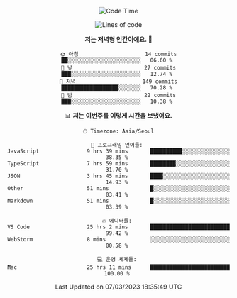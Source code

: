 <div align='center'>
 
<!--START_SECTION:waka-->
![Code Time](http://img.shields.io/badge/Code%20Time-2%2C430%20hrs%2046%20mins-blue)

![Lines of code](https://img.shields.io/badge/%EC%A0%80%EB%8A%94%20%EC%97%AC%ED%83%9C%EA%B9%8C%EC%A7%80%20-788.3%20thousand%20%EC%A4%84%EC%9D%98%20%EC%BD%94%EB%93%9C%EB%A5%BC%20%EC%9E%91%EC%84%B1%ED%96%88%EC%96%B4%EC%9A%94.-blue)

**저는 저녁형 인간이에요. 🦉** 

```text
🌞 아침                     14 commits          ██░░░░░░░░░░░░░░░░░░░░░░░   06.60 % 
🌆 낮　                     27 commits          ███░░░░░░░░░░░░░░░░░░░░░░   12.74 % 
🌃 저녁                     149 commits         ██████████████████░░░░░░░   70.28 % 
🌙 밤　                     22 commits          ███░░░░░░░░░░░░░░░░░░░░░░   10.38 % 
```


📊 **저는 이번주를 이렇게 시간을 보냈어요.** 

```text
🕑︎ Timezone: Asia/Seoul

💬 프로그래밍 언어들: 
JavaScript               9 hrs 39 mins       ██████████░░░░░░░░░░░░░░░   38.35 % 
TypeScript               7 hrs 59 mins       ████████░░░░░░░░░░░░░░░░░   31.70 % 
JSON                     3 hrs 45 mins       ████░░░░░░░░░░░░░░░░░░░░░   14.93 % 
Other                    51 mins             █░░░░░░░░░░░░░░░░░░░░░░░░   03.41 % 
Markdown                 51 mins             █░░░░░░░░░░░░░░░░░░░░░░░░   03.39 % 

🔥 에디터들: 
VS Code                  25 hrs 2 mins       █████████████████████████   99.42 % 
WebStorm                 8 mins              ░░░░░░░░░░░░░░░░░░░░░░░░░   00.58 % 

💻 운영 체제들: 
Mac                      25 hrs 11 mins      █████████████████████████   100.00 % 
```


 Last Updated on 07/03/2023 18:35:49 UTC
<!--END_SECTION:waka-->
 </div>
<!---
Emewjin/Emewjin is a ✨ special ✨ repository because its `README.md` (this file) appears on your GitHub profile.
You can click the Preview link to take a look at your changes.
--->
